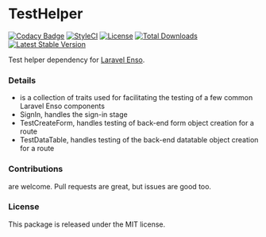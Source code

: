 # TestHelper

[![Codacy Badge](https://api.codacy.com/project/badge/Grade/7b030436cab14721b8bab70c2d963e49)](https://www.codacy.com/app/laravel-enso/TestHelper?utm_source=github.com&utm_medium=referral&utm_content=laravel-enso/TestHelper&utm_campaign=badger)
[![StyleCI](https://styleci.io/repos/98971196/shield?branch=master)](https://styleci.io/repos/98971196)
[![License](https://poser.pugx.org/laravel-enso/testhelper/license)](https://packagist.org/packages/laravel-enso/testhelper)
[![Total Downloads](https://poser.pugx.org/laravel-enso/testhelper/downloads)](https://packagist.org/packages/laravel-enso/testhelper)
[![Latest Stable Version](https://poser.pugx.org/laravel-enso/testhelper/version)](https://packagist.org/packages/laravel-enso/testhelper)

Test helper dependency for [Laravel Enso](https://github.com/laravel-enso/Enso).

### Details
- is a collection of traits used for facilitating the testing of a few common Laravel Enso components
- SignIn, handles the sign-in stage
- TestCreateForm, handles testing of back-end form object creation for a route
- TestDataTable, handles testing of the back-end datatable object creation for a route 


### Contributions

are welcome. Pull requests are great, but issues are good too.

### License

This package is released under the MIT license.